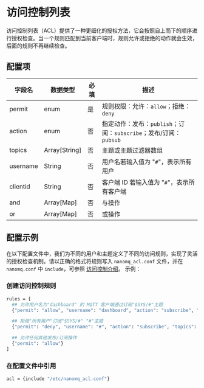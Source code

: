 # 访问控制列表

访问控制列表（ACL）提供了一种更细化的授权方法，它会按照自上而下的顺序进行授权检查。当一个规则匹配到当前客户端时，规则允许或拒绝的动作就会生效，后面的规则不再继续检查。

## 配置项

| 字段名   | 数据类型       | 必填 | 描述                                                         |
| -------- | -------------- | ---- | ------------------------------------------------------------ |
| permit   | enum           | 是   | 规则权限：允许：`allow`；拒绝：`deny`                        |
| action   | enum           | 否   | 指定动作：发布：`publish`；订阅：`subscribe`；发布/订阅： `pubsub` |
| topics   | Array[String]  | 否   | 主题或主题过滤器数组                                         |
| username | String         | 否   | 用户名若输入值为 "`#`"，表示所有用户                         |
| clientid | String         | 否   | 客户端 ID 若输入值为 "`#`"，表示所有客户端                   |
| and      | Array[Map]     | 否   | 与操作                                                       |
| or       | Array[Map]     | 否   | 或操作                                                       |

## 配置示例

在以下配置文件中，我们为不同的用户和主题定义了不同的访问规则，实现了灵活的授权检查机制。请以正确的格式将规则写入 `nanomq_acl.conf` 文件，并在 `nanomq.conf` 中 `include`，可参照 [访问控制介绍](./introduction.md)。
示例：

### 创建访问控制规则

```bash
rules = [
  ## 允许用户名为"dashboard" 的 MQTT 客户端通过订阅"$SYS/#"主题
  {"permit": "allow", "username": "dashboard", "action": "subscribe", "topics": ["$SYS/#"]}

  ## 拒绝"所有用户"订阅"$SYS/#" "#"主题
  {"permit": "deny", "username": "#", "action": "subscribe", "topics": ["$SYS/#", "#"]}

  ## 允许任何其他发布/订阅操作
  {"permit": "allow"}
]
```

### 在配置文件中引用

```bash
acl = {include "/etc/nanomq_acl.conf"}
```
